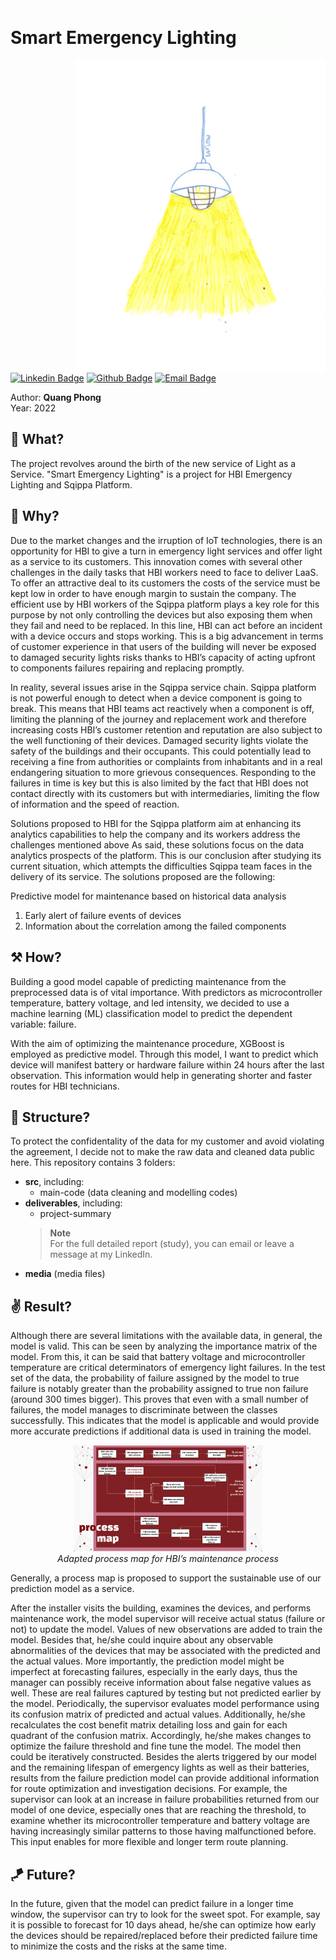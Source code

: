 <h1> Smart Emergency Lighting
<img src="https://github.com/quang-phong/project-2-smart-emergency-lighting/blob/main/media/gif/dog-says-hi.gif" width="80px">
</h1>

<img align='right' src="https://github.com/quang-phong/project-2-smart-emergency-lighting/blob/main/media/gif/ceiling-light.gif" width="400px">

[![Linkedin Badge](https://img.shields.io/badge/-@quangphong-0072b1?style=flat&logo=LinkedIn&link=https://www.linkedin.com/in/quangphong/)](https://www.linkedin.com/in/quangphong/) 
[![Github Badge](https://img.shields.io/badge/-@quang--phong-171515?style=flat&logo=github&logoColor=white&link=https://github.com/quang-phong)](https://github.com/quang-phong)
[![Email Badge](https://img.shields.io/badge/-quangtrieuphong@outlook.com-00a2ed?style=flat&logo=microsoftoutlook&logoColor=white&link=mailto:quangtrieuphong@outlook.com)](mailto:quangtrieuphong@outlook.com)


Author: **Quang Phong**  
Year: 2022

## 🧐 What?

The project revolves around the birth of the new service of Light as a Service. "Smart Emergency Lighting" is a project for HBI Emergency Lighting and Sqippa Platform.

## 🤷 Why?  
Due to the market changes and the irruption of IoT technologies, there is an opportunity for HBI to give a turn in emergency light services and offer light as a service to its customers. This innovation comes with several other challenges in the daily tasks that HBI workers need to face to deliver LaaS. To offer an attractive deal to its customers the costs of the service must be kept low in order to have enough margin to sustain
the company. The efficient use by HBI workers of the Sqippa platform plays a key role for this purpose by not only controlling the devices but also exposing them when they fail and need to be replaced. In this line, HBI can act before an incident with a device occurs and stops working. This is a big advancement in terms of customer experience in that users of the
building will never be exposed to damaged security lights risks thanks to HBI’s capacity of acting upfront to components failures repairing and replacing promptly.

In reality, several issues arise in the Sqippa service chain. Sqippa platform is not powerful enough to detect when a device component is going to break. This means that HBI teams act reactively when a component is off, limiting the planning of the journey and replacement work and therefore increasing costs HBI’s customer retention and reputation are also subject to the well functioning of their devices. Damaged security lights violate the safety of the buildings and their occupants. This could potentially lead to receiving a fine from authorities or complaints from inhabitants and in a real endangering situation to more grievous consequences. Responding to the failures in time is key but this is also limited by the fact that HBI does not contact directly with its customers but with intermediaries, limiting the flow of information and the speed of
reaction.

Solutions proposed to HBI for the Sqippa platform aim at enhancing
its analytics capabilities to help the company and its workers address the challenges mentioned above As said, these solutions focus on the data analytics prospects of the platform. This is our conclusion after studying its current situation, which attempts the difficulties Sqippa team faces in the delivery of its service. The solutions proposed are the following:

Predictive model for maintenance based on historical data analysis
1. Early alert of failure events of devices
2. Information about the correlation among the failed components

## ⚒️ How?  
Building a good model capable of predicting maintenance from the preprocessed data is of vital importance. With predictors as microcontroller temperature, battery voltage, and led intensity, we decided to use a machine learning (ML) classification model to predict the dependent variable: failure.

With the aim of optimizing the maintenance procedure, XGBoost is employed as predictive model. Through this model, I want to predict which device will manifest battery or hardware failure within 24 hours after the last observation. This information would help in generating shorter and faster routes for HBI technicians.

## 🧱 Structure?
To protect the confidentality of the data for my customer and avoid violating the agreement, I decide not to make the raw data and cleaned data public here.
This repository contains 3 folders:
- **src**, including:
    + main-code (data cleaning and modelling codes)
- **deliverables**, including:
    + project-summary
    > **Note**  
    > For the full detailed report (study), you can email or leave a message at my LinkedIn.
- **media** (media files)
  
## ✌️ Result?  

Although there are several limitations with the available data, in general, the model is valid. This can be seen by analyzing the importance matrix of the model. From this, it can be said that battery voltage and
microcontroller temperature are critical determinators of emergency light failures. In the test set of the data, the probability of failure assigned by the model to true failure is notably greater than the probability assigned to true non failure (around 300 times bigger). This proves that even with a small number of failures, the model manages to discriminate between the classes successfully. This indicates that the model is applicable and would provide more accurate predictions if additional data is used in training the model.

<p align="center" width="100%">
    <img src="https://github.com/quang-phong/project-2-smart-emergency-lighting/blob/main/media/img/new-process-map.png" width="60%"> <br>  
    <em>Adapted process map for HBI’s maintenance process</em>
</p>

Generally, a process map is proposed to support the sustainable use of our
prediction model as a service. 

After the installer visits the building, examines the devices, and performs maintenance work, the model supervisor will receive actual status (failure or not) to update the model. Values of new observations are added to train the model. Besides that, he/she could inquire about any observable abnormalities of the devices that may be associated with the predicted and the actual values. More importantly, the prediction model might be imperfect at forecasting failures, especially in the early days, thus the manager can possibly receive information about false negative values as well. These are real failures captured by testing but not predicted earlier by the model. Periodically, the supervisor evaluates model performance using its confusion matrix of predicted and actual values. Additionally, he/she recalculates the cost benefit matrix detailing loss and gain for each quadrant of the confusion matrix. Accordingly, he/she makes changes to optimize the failure threshold and fine tune the model. The model then could be iteratively constructed.
Besides the alerts triggered by our model and the remaining lifespan of emergency lights as well as their batteries, results from the failure prediction model can provide additional information for route optimization and investigation decisions. For example, the supervisor can look at an increase in failure probabilities returned from our model of one device, especially ones that are reaching the threshold, to examine whether its microcontroller temperature and battery voltage are having increasingly similar patterns to those having malfunctioned before. This input enables for more flexible and longer term route planning.

## 🪁 Future?
In the future, given that the model can predict failure in a longer time window, the supervisor can try to look for the sweet spot. For example, say it is possible to forecast for 10 days ahead, he/she can optimize how early the devices should be repaired/replaced before their predicted failure time to minimize the costs and the risks at the same time.
